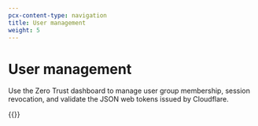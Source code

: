 ```yaml
---
pcx-content-type: navigation
title: User management
weight: 5
---
```


# User management

Use the Zero Trust dashboard to manage user group membership, session revocation, and validate the JSON web tokens issued by Cloudflare.

{{<directory-listing>}}
